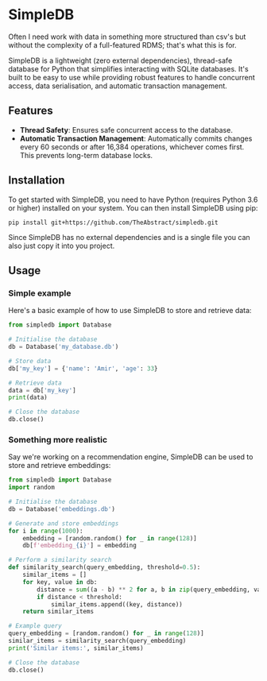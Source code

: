 # SimpleDB

Often I need work with data in something more structured than csv's but without the complexity of a full-featured RDMS; that's what this is for.  

SimpleDB is a lightweight (zero external dependencies), thread-safe database for Python that simplifies interacting with SQLite databases.
It's built to be easy to use while providing robust features to handle concurrent access, data serialisation, and automatic transaction management.

## Features

- **Thread Safety**: Ensures safe concurrent access to the database.
- **Automatic Transaction Management**: Automatically commits changes every 60 seconds or after 16,384 operations, whichever comes first. This prevents long-term database locks.

## Installation

To get started with SimpleDB, you need to have Python (requires Python 3.6 or higher) installed on your system. You can then install SimpleDB using pip:

```
pip install git+https://github.com/TheAbstract/simpledb.git
```

Since SimpleDB has no external dependencies and is a single file you can also just copy it into you project.

## Usage

### Simple example

Here's a basic example of how to use SimpleDB to store and retrieve data:

```python
from simpledb import Database

# Initialise the database
db = Database('my_database.db')

# Store data
db['my_key'] = {'name': 'Amir', 'age': 33}

# Retrieve data
data = db['my_key']
print(data)

# Close the database
db.close()
```

### Something more realistic

Say we're working on a recommendation engine, SimpleDB can be used to store and retrieve embeddings:

```python
from simpledb import Database
import random

# Initialise the database
db = Database('embeddings.db')

# Generate and store embeddings
for i in range(1000):
    embedding = [random.random() for _ in range(128)]
    db[f'embedding_{i}'] = embedding

# Perform a similarity search
def similarity_search(query_embedding, threshold=0.5):
    similar_items = []
    for key, value in db:
        distance = sum((a - b) ** 2 for a, b in zip(query_embedding, value))
        if distance < threshold:
            similar_items.append((key, distance))
    return similar_items

# Example query
query_embedding = [random.random() for _ in range(128)]
similar_items = similarity_search(query_embedding)
print('Similar items:', similar_items)

# Close the database
db.close()
```
